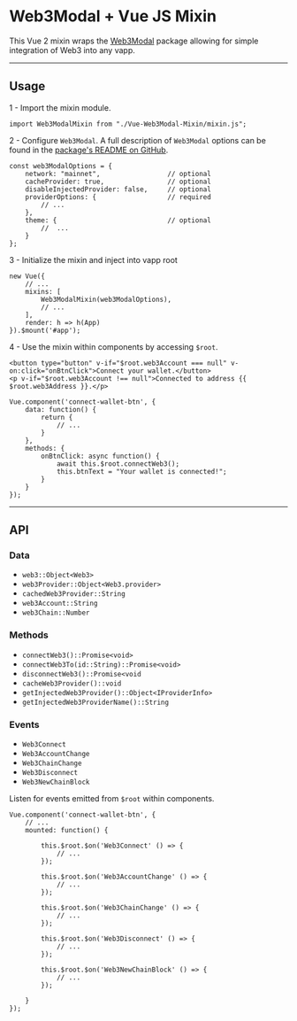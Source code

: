 # Web3Modal + Vue JS Mixin

This Vue 2 mixin wraps the [Web3Modal](https://www.npmjs.com/package/web3modal) package allowing for simple integration of Web3 into any vapp.

___

## Usage
1 - Import the mixin module.


```
import Web3ModalMixin from "./Vue-Web3Modal-Mixin/mixin.js";
```

2 - Configure `Web3Modal`. A full description of `Web3Modal` options can be found in the [package's README on GitHub](https://github.com/Web3Modal/web3modal/blob/master/README.md).


```
const web3ModalOptions = {
    network: "mainnet",                 // optional
    cacheProvider: true,                // optional
    disableInjectedProvider: false,     // optional
    providerOptions: {                  // required
        // ...
    },
    theme: {                            // optional
        //  ...
    }
};
```

3 - Initialize the mixin and inject into vapp root
```
new Vue({
    // ...
    mixins: [
        Web3ModalMixin(web3ModalOptions),
        // ...
    ],
    render: h => h(App)
}).$mount('#app');
```

4 - Use the mixin within components by accessing `$root`.

```
<button type="button" v-if="$root.web3Account === null" v-on:click="onBtnClick">Connect your wallet.</button>
<p v-if="$root.web3Account !== null">Connected to address {{ $root.web3Address }}.</p>
```

```
Vue.component('connect-wallet-btn', {
    data: function() {
        return {
            // ...
        }
    },
    methods: {
        onBtnClick: async function() {
            await this.$root.connectWeb3();
            this.btnText = "Your wallet is connected!";
        }
    }
});
```
___

## API

### Data
- `web3::Object<Web3>`
- `web3Provider::Object<Web3.provider>` 
- `cachedWeb3Provider::String`
- `web3Account::String`
- `web3Chain::Number`

### Methods
- `connectWeb3()::Promise<void>`
- `connectWeb3To(id::String)::Promise<void>`
- `disconnectWeb3()::Promise<void`
- `cacheWeb3Provider()::void`
- `getInjectedWeb3Provider()::Object<IProviderInfo>`
- `getInjectedWeb3ProviderName()::String`

### Events
- `Web3Connect`
- `Web3AccountChange`
- `Web3ChainChange`
- `Web3Disconnect`
- `Web3NewChainBlock`

Listen for events emitted from `$root` within components.
```
Vue.component('connect-wallet-btn', {
    // ...
    mounted: function() {

        this.$root.$on('Web3Connect' () => {
            // ...
        });

        this.$root.$on('Web3AccountChange' () => {
            // ...
        });

        this.$root.$on('Web3ChainChange' () => {
            // ...
        });

        this.$root.$on('Web3Disconnect' () => {
            // ...
        });

        this.$root.$on('Web3NewChainBlock' () => {
            // ...
        });

    }
});
```
